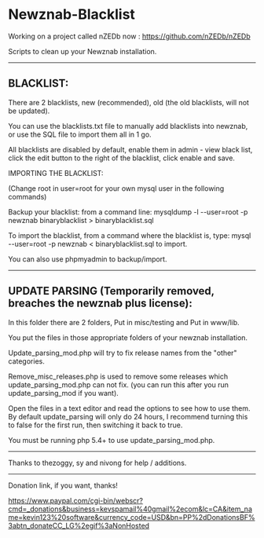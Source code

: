 Newznab-Blacklist
=================

Working on a project called nZEDb now : https://github.com/nZEDb/nZEDb

Scripts to clean up your Newznab installation.

----------
BLACKLIST:
----------

There are 2 blacklists, new (recommended), old (the old blacklists, will not be updated).

You can use the blacklists.txt file to manually add blacklists into newznab, or use the SQL file to import them all in 1 go.

All blacklists are disabled by default, enable them in admin - view black list, click the edit button to the right of the blacklist, click enable and save.

IMPORTING THE BLACKLIST:

(Change root in user=root for your own mysql user in the following commands)

Backup your blacklist: from a command line: mysqldump -l --user=root -p newznab binaryblacklist > binaryblacklist.sql
 
To import the blacklist, from a command where the blacklist is, type: mysql --user=root -p newznab < binaryblacklist.sql to import.

You can also use phpmyadmin to backup/import.

---------------
UPDATE PARSING (Temporarily removed, breaches the newznab plus license):
---------------

In this folder there are 2 folders, Put in misc/testing and Put in www/lib.

You put the files in those appropriate folders of your newznab installation.

Update_parsing_mod.php will try to fix release names from the "other" categories.

Remove_misc_releases.php is used to remove some releases which update_parsing_mod.php can not fix. (you can run this after you run update_parsing_mod if you want).

Open the files in a text editor and read the options to see how to use them. By default update_parsing will only do 24 hours, I recommend turning this to false for the first run, then switching it back to true.

You must be running php 5.4+ to use update_parsing_mod.php.

---------------------------------------------------------------------------------------------------------------------

Thanks to thezoggy, sy and nivong for help / additions.

---------------------------------------------------------------------------------------------------------------------

Donation link, if you want, thanks!

https://www.paypal.com/cgi-bin/webscr?cmd=_donations&business=kevspamail%40gmail%2ecom&lc=CA&item_name=kevin123%20software&currency_code=USD&bn=PP%2dDonationsBF%3abtn_donateCC_LG%2egif%3aNonHosted
